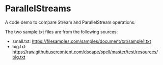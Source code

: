 # ParallelStreams

A code demo to compare Stream and ParallelStream operations. 

The two sample txt files are from the following sources:
- small.txt: https://filesamples.com/samples/document/txt/sample1.txt
- big.txt: https://raw.githubusercontent.com/dscape/spell/master/test/resources/big.txt
